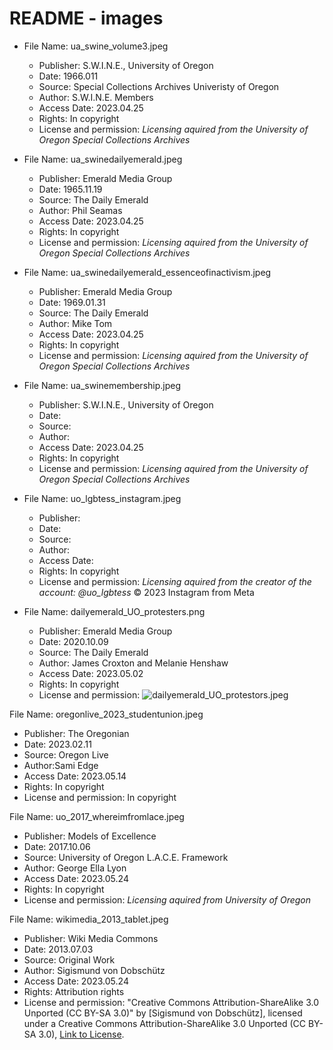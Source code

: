 # README - images

- File Name: ua_swine_volume3.jpeg
  - Publisher: S.W.I.N.E., University of Oregon
  - Date: 1966.011
  - Source: Special Collections Archives Univeristy of Oregon
  - Author: S.W.I.N.E. Members
  - Access Date: 2023.04.25
  - Rights: In copyright
  - License and permission: *Licensing aquired from the University of Oregon Special Collections Archives*


- File Name: ua_swinedailyemerald.jpeg
  - Publisher: Emerald Media Group
  - Date: 1965.11.19
  - Source: The Daily Emerald
  - Author: Phil Seamas
  - Access Date: 2023.04.25
  - Rights: In copyright
  - License and permission: *Licensing aquired from the University of Oregon Special Collections Archives*


- File Name: ua_swinedailyemerald_essenceofinactivism.jpeg
  - Publisher: Emerald Media Group
  - Date: 1969.01.31
  - Source: The Daily Emerald
  - Author: Mike Tom
  - Access Date: 2023.04.25
  - Rights: In copyright
  - License and permission: *Licensing aquired from the University of Oregon Special Collections Archives*

- File Name: ua_swinemembership.jpeg
  - Publisher: S.W.I.N.E., University of Oregon
  - Date:
  - Source:
  - Author:
  - Access Date: 2023.04.25
  - Rights: In copyright
  - License and permission: *Licensing aquired from the University of Oregon Special Collections Archives*

- File Name: uo_lgbtess_instagram.jpeg
  - Publisher:
  - Date:
  - Source:
  - Author:
  - Access Date:
  - Rights: In copyright
  - License and permission: *Licensing aquired from the creator of the account: @uo_lgbtess* © 2023 Instagram from Meta

- File Name: dailyemerald_UO_protesters.png
  - Publisher: Emerald Media Group
  - Date: 2020.10.09
  - Source: The Daily Emerald
  - Author: James Croxton and Melanie Henshaw
  - Access Date: 2023.05.02
  - Rights: In copyright
  - License and permission: ![dailyemerald_UO_protestors.jpeg](https://github.com/eng470-s23/jamieyanofskydemosight/blob/main/images/dailyemerald_2020_permissions.png)

File Name: oregonlive_2023_studentunion.jpeg
  - Publisher: The Oregonian
  - Date: 2023.02.11
  - Source: Oregon Live
  - Author:Sami Edge
  - Access Date: 2023.05.14
  - Rights: In copyright
  - License and permission: In copyright

File Name: uo_2017_whereimfromlace.jpeg
  - Publisher: Models of Excellence
  - Date: 2017.10.06
  - Source: University of Oregon L.A.C.E. Framework
  - Author: George Ella Lyon
  - Access Date: 2023.05.24
  - Rights: In copyright
  - License and permission: *Licensing aquired from University of Oregon*

File Name: wikimedia_2013_tablet.jpeg
  - Publisher: Wiki Media Commons
  - Date: 2013.07.03
  - Source: Original Work
  - Author: Sigismund von Dobschütz
  - Access Date: 2023.05.24
  - Rights: Attribution rights
  - License and permission: "Creative Commons Attribution-ShareAlike 3.0 Unported (CC BY-SA 3.0)" by [Sigismund von Dobschütz], licensed under a Creative Commons Attribution-ShareAlike 3.0 Unported (CC BY-SA 3.0), [Link to License](https://creativecommons.org/licenses/by-sa/3.0/).
